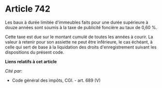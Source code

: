 # Article 742

Les baux à durée limitée d'immeubles faits pour une durée supérieure à douze années sont soumis à la taxe de publicité
foncière au taux de 0,60 %.

Cette taxe est due sur le montant cumulé de toutes les années à courir. La valeur à retenir pour son assiette ne peut être
inférieure, le cas échéant, à celle qui sert de base à la liquidation des droits d'enregistrement suivant les dispositions du
présent code.

**Liens relatifs à cet article**

_Cité par_:

  - Code général des impôts, CGI. - art. 689 (V)
